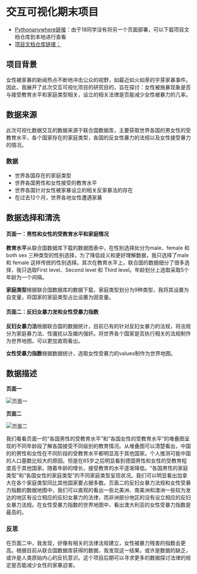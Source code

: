 # 交互可视化期末项目

- [Pythonanywhere链接](http://jx871614147.pythonanywhere.com/)：由于18同学没有将另一个页面部署，可以下载项目文档仓库到本地进行查看
- [项目文档仓库链接：](https://github.com/VickyCN/finalvisual)

## 项目背景
女性被家暴的新闻热点不断地冲击公众的视野，如最近如火如荼的宇芽家暴事件。因此，我展开了此次交互可视化项目的研究目的，旨在探讨：女性被施暴现象是否与接受教育水平和家庭类型相关，设立的相关法律是否能减少女性被暴力的几率。
## 数据来源
此次可视化数据交互的数据来源于联合国数据库，主要获取世界各国的男女性的受教育水平，各个国家存在的家庭类型，各国的反女性暴力的法规以及女性接受暴力的情况。
### 数据
- 世界各国存在的家庭类型
- 世界各国男性和女性接受的教育水平
- 世界各国针对女性被家暴设立的相关反家暴法的存在
- 在过去12个月，世界各地女性遭遇家暴

## 数据选择和清洗
#### 页面一：男性和女性的受教育水平和家庭情况

**教育水平**从联合国数据库下载的数据图表中，在性别选择处分为male、female 和 both sex 三种类型的性别选择，为了降低歧义和更好理解数据，我只选择了male 和 female 这样传统的性别选择。其次在教育水平上，联合国的数据细分了很多选择，我只选取First level、Second level 和 Third level。年龄划分上选取采取5个年龄为一个间隔。

**家庭类型**根据联合国数据库的数据下载，家庭类型划分为9种类型，我将其设置为自变量，将国家的家庭类型占比设置为因变量。

#### 页面二：反妇女暴力发和女性受暴力指数

**反妇女暴力法**根据联合国的数据统计，目前已有的针对反妇女暴力的法规，将法规分为家庭暴力法、性骚扰以及婚内强奸。将世界各个国家是否执行相关的法规制作为世界地图，可以更加直观看出。

**女性受暴力指数**根据数据统计，选取女性受暴力的values制作为世界地图。

## 数据描述
**页面一**

![页面一](https://images.gitee.com/uploads/images/2020/0103/233227_f03ed1cf_1648228.jpeg "页面一.JPG")

**页面二**

![页面二](https://images.gitee.com/uploads/images/2020/0103/233252_fcd103b0_1648228.jpeg "页面二.JPG")

我们看看页面一的“各国男性的受教育水平”和“各国女性的受教育水平”的堆叠图呈现的不同年龄段了解各国接受不同级别的教育情况。从堆叠图可以清楚看出，中国的的男性和女性在不同阶段的受教育水平都明显高于其他国家。个人推测可能中国的人口基数比较大的原因。但是在65岁之后明显看到德国男性和女性的受教育程度高于其他国家。随着年龄的增长，接受教育的水平逐渐降低。“各国男性的家庭类型”和“各国女性的家庭类型”的不同家庭类型呈现状况。我们可以明显看出加拿大在各个家庭类型同比其他国家要占据多数。页面二的反妇女暴力法规和女性受暴力指数的数据地图中，我们可以直观的看出一些北美洲、南美洲和澳洲一些较为发达的地区有设立相应的反妇女暴力的法律，而非洲部分地区的没有设立相应的反妇女暴力法规。在女性受暴力指数的世界地图中，看出澳大利亚的女性受暴力指数是最高的。

### 反思
在页面二中，我发现，好像有相关的法律法规建立，女性被暴力残害的指数会更高。根据目前从联合国数据库获得的数据，我发现这一结果。或许是数据的缺乏，或许是人类原始内心的反抗意识。这个项目后期可以寻求更多的数据探讨法律的规定是否能减少女性的家暴迫害。
